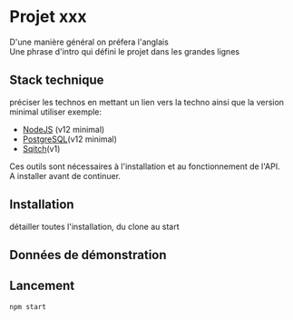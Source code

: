 # Projet xxx

D'une manière général on préfera l'anglais  
Une phrase d'intro qui défini le projet dans les grandes lignes

## Stack technique

préciser les technos en mettant un lien vers la techno ainsi que la version minimal utiliser exemple:  

- [NodeJS](http://nodejs.org/en/download) (v12 minimal)
- [PostgreSQL](https://www.postgresql.org/download)(v12 minimal)
- [Sqitch](https://sqitch.org/download/)(v1)

Ces outils sont nécessaires à l'installation et au fonctionnement de l'API.  
A installer avant de continuer.

## Installation

détailler toutes l'installation, du clone au start

## Données de démonstration

## Lancement

```bash
npm start
```